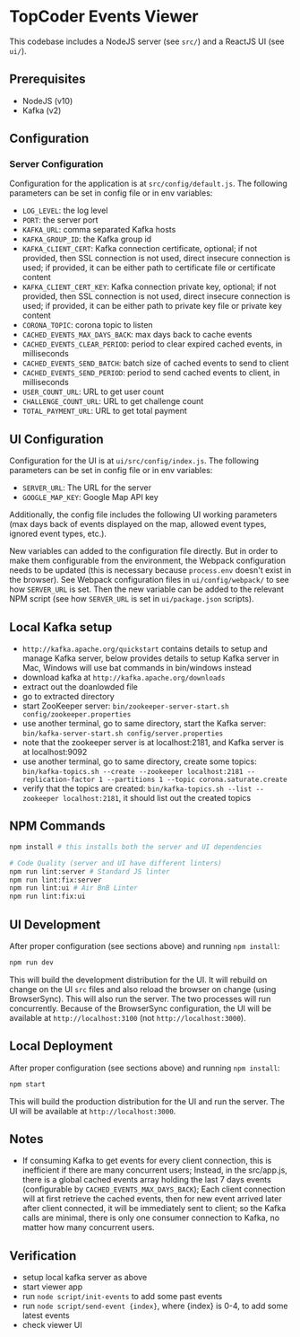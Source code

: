 # TopCoder Events Viewer

This codebase includes a NodeJS server (see `src/`) and a ReactJS UI (see `ui/`).

## Prerequisites

- NodeJS (v10)
- Kafka (v2)

## Configuration

### Server Configuration

Configuration for the application is at `src/config/default.js`.
The following parameters can be set in config file or in env variables:

- `LOG_LEVEL`: the log level
- `PORT`: the server port
- `KAFKA_URL`: comma separated Kafka hosts
- `KAFKA_GROUP_ID`: the Kafka group id
- `KAFKA_CLIENT_CERT`: Kafka connection certificate, optional;
    if not provided, then SSL connection is not used, direct insecure connection is used;
    if provided, it can be either path to certificate file or certificate content
- `KAFKA_CLIENT_CERT_KEY`: Kafka connection private key, optional;
    if not provided, then SSL connection is not used, direct insecure connection is used;
    if provided, it can be either path to private key file or private key content
- `CORONA_TOPIC`: corona topic to listen
- `CACHED_EVENTS_MAX_DAYS_BACK`: max days back to cache events
- `CACHED_EVENTS_CLEAR_PERIOD`: period to clear expired cached events, in milliseconds
- `CACHED_EVENTS_SEND_BATCH`: batch size of cached events to send to client
- `CACHED_EVENTS_SEND_PERIOD`: period to send cached events to client, in milliseconds
- `USER_COUNT_URL`: URL to get user count
- `CHALLENGE_COUNT_URL`: URL to get challenge count
- `TOTAL_PAYMENT_URL`: URL to get total payment

## UI Configuration

Configuration for the UI is at `ui/src/config/index.js`.
The following parameters can be set in config file or in env variables:

- `SERVER_URL`: The URL for the server
- `GOOGLE_MAP_KEY`: Google Map API key

Additionally, the config file includes the following UI working parameters (max days back of events displayed on the map, allowed event types, ignored event types, etc.).

New variables can added to the configuration file directly. But in order to make them configurable from the environment, the Webpack configuration needs to be updated (this is necessary because `process.env` doesn't exist in the browser). See Webpack configuration files in `ui/config/webpack/` to see how `SERVER_URL` is set.
Then the new variable can be added to the relevant NPM script (see how `SERVER_URL` is set in `ui/package.json` scripts).

## Local Kafka setup

- `http://kafka.apache.org/quickstart` contains details to setup and manage Kafka server,
  below provides details to setup Kafka server in Mac, Windows will use bat commands in bin/windows instead
- download kafka at `http://kafka.apache.org/downloads`
- extract out the doanlowded file
- go to extracted directory
- start ZooKeeper server:
  `bin/zookeeper-server-start.sh config/zookeeper.properties`
- use another terminal, go to same directory, start the Kafka server:
  `bin/kafka-server-start.sh config/server.properties`
- note that the zookeeper server is at localhost:2181, and Kafka server is at localhost:9092
- use another terminal, go to same directory, create some topics:
  `bin/kafka-topics.sh --create --zookeeper localhost:2181 --replication-factor 1 --partitions 1 --topic corona.saturate.create`
- verify that the topics are created:
  `bin/kafka-topics.sh --list --zookeeper localhost:2181`,
  it should list out the created topics

## NPM Commands

```bash
npm install # this installs both the server and UI dependencies

# Code Quality (server and UI have different linters)
npm run lint:server # Standard JS linter
npm run lint:fix:server
npm run lint:ui # Air BnB Linter
npm run lint:fix:ui
```

## UI Development

After proper configuration (see sections above) and running `npm install`:

```bash
npm run dev
```

This will build the development distribution for the UI. It will rebuild on change on the UI `src` files and also reload the browser on change (using BrowserSync).
This will also run the server. The two processes will run concurrently.
Because of the BrowserSync configuration, the UI will be available at `http://localhost:3100` (not `http://localhost:3000`).

## Local Deployment

After proper configuration (see sections above) and running `npm install`:

```bash
npm start
```

This will build the production distribution for the UI and run the server. The UI will be available at `http://localhost:3000`.

## Notes

- If consuming Kafka to get events for every client connection, this is inefficient if there are many concurrent users;
  Instead, in the src/app.js, there is a global cached events array holding the last 7 days events (configurable by `CACHED_EVENTS_MAX_DAYS_BACK`);
  Each client connection will at first retrieve the cached events, then for new event arrived later after client connected, it will be immediately sent to client;
  so the Kafka calls are minimal, there is only one consumer connection to Kafka, no matter how many concurrent users.

## Verification

- setup local kafka server as above
- start viewer app
- run `node script/init-events` to add some past events
- run `node script/send-event {index}`, where {index} is 0-4, to add some latest events
- check viewer UI

